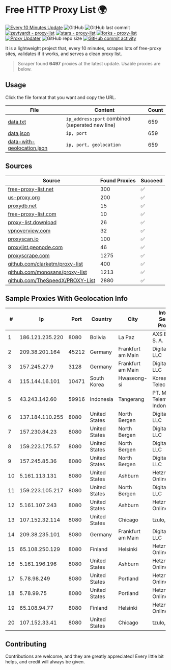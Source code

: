 
# Free HTTP Proxy List 🌍

[![Every 10 Minutes Update](https://github.com/mertguvencli/http-proxy-list/actions/workflows/main.yml/badge.svg?branch=main)](https://github.com/mertguvencli/http-proxy-list/actions/workflows/main.yml)
![GitHub](https://img.shields.io/github/license/mertguvencli/http-proxy-list)
![GitHub last commit](https://img.shields.io/github/last-commit/mertguvencli/http-proxy-list)
[![zevtyardt - proxy-list](https://img.shields.io/static/v1?label=zevtyardt&message=proxy-list&color=blue&logo=github)](https://github.com/zevtyardt/proxy-list "Go to GitHub repo")
[![stars - proxy-list](https://img.shields.io/github/stars/zevtyardt/proxy-list?style=social)](https://github.com/zevtyardt/proxy-list)
[![forks - proxy-list](https://img.shields.io/github/forks/zevtyardt/proxy-list?style=social)](https://github.com/zevtyardt/proxy-list)
[![Proxy Updater](https://github.com/zevtyardt/proxy-list/workflows/Proxy%20Updater/badge.svg)](https://github.com/zevtyardt/proxy-list/actions?query=workflow:"Proxy+Updater")
![GitHub repo size](https://img.shields.io/github/repo-size/zevtyardt/proxy-list)
[![GitHub commit activity](https://img.shields.io/github/commit-activity/m/zevtyardt/proxy-list?logo=commits)](https://github.com/zevtyardt/proxy-list/commits/main)

It is a lightweight project that, every 10 minutes, scrapes lots of free-proxy sites, validates if it works, and serves a clean proxy list.

> Scraper found **6497** proxies at the latest update. Usable proxies are below.

## Usage

Click the file format that you want and copy the URL.

|File|Content|Count|
|----|-------|-----|
|[data.txt](https://raw.githubusercontent.com/mertguvencli/http-proxy-list/main/proxy-list/data.txt)|`ip_address:port` combined (seperated new line)|659|
|[data.json](https://raw.githubusercontent.com/mertguvencli/http-proxy-list/main/proxy-list/data.json)|`ip, port`|659|
|[data-with-geolocation.json](https://raw.githubusercontent.com/mertguvencli/http-proxy-list/main/proxy-list/data-with-geolocation.json)|`ip, port, geolocation`|659|

## Sources

|Source|Found Proxies|Succeed|
|------|-------------|-------|
|[free-proxy-list.net](https://free-proxy-list.net)|300|✅|
|[us-proxy.org](https://www.us-proxy.org)|200|✅|
|[proxydb.net](http://proxydb.net)|15|✅|
|[free-proxy-list.com](https://free-proxy-list.com/?page=&port=&type%5B%5D=http&type%5B%5D=https&up_time=0&search=Search)|10|✅|
|[proxy-list.download](https://www.proxy-list.download/HTTP)|26|✅|
|[vpnoverview.com](https://vpnoverview.com/privacy/anonymous-browsing/free-proxy-servers)|32|✅|
|[proxyscan.io](https://www.proxyscan.io)|100|✅|
|[proxylist.geonode.com](https://proxylist.geonode.com/api/proxy-list?limit=300&page=1&sort_by=lastChecked&sort_type=desc&protocols=http,https)|46|✅|
|[proxyscrape.com](https://api.proxyscrape.com/v2/?request=displayproxies&protocol=http&timeout=10000&country=all&ssl=all&anonymity=all)|1275|✅|
|[github.com/clarketm/proxy-list](https://raw.githubusercontent.com/clarketm/proxy-list/master/proxy-list-raw.txt)|400|✅|
|[github.com/monosans/proxy-list](https://raw.githubusercontent.com/monosans/proxy-list/main/proxies/http.txt)|1213|✅|
|[github.com/TheSpeedX/PROXY-List](https://raw.githubusercontent.com/TheSpeedX/PROXY-List/master/http.txt)|2880|✅|


## Sample Proxies With Geolocation Info

|#|Ip|Port|Country|City|Internet Service Provider|
|-|--|----|-------|----|-------------------------|
|1|186.121.235.220|8080|Bolivia|La Paz|AXS Bolivia S. A.|
|2|209.38.201.164|45212|Germany|Frankfurt am Main|DigitalOcean, LLC|
|3|157.245.27.9|3128|Germany|Frankfurt am Main|DigitalOcean, LLC|
|4|115.144.16.101|10471|South Korea|Hwaseong-si|Korea Telecom|
|5|43.243.142.60|59916|Indonesia|Tangerang|PT. Mora Telematika Indonesia|
|6|137.184.110.255|8080|United States|North Bergen|DigitalOcean, LLC|
|7|157.230.84.23|8080|United States|North Bergen|DigitalOcean, LLC|
|8|159.223.175.57|8080|United States|North Bergen|DigitalOcean, LLC|
|9|157.245.85.36|8080|United States|North Bergen|DigitalOcean, LLC|
|10|5.161.113.131|8080|United States|Ashburn|Hetzner Online GmbH|
|11|159.223.105.217|8080|United States|North Bergen|DigitalOcean, LLC|
|12|5.161.107.243|8080|United States|Ashburn|Hetzner Online GmbH|
|13|107.152.32.114|8080|United States|Chicago|tzulo, inc.|
|14|209.38.235.101|8080|Germany|Frankfurt am Main|DigitalOcean, LLC|
|15|65.108.250.129|8080|Finland|Helsinki|Hetzner Online GmbH|
|16|5.161.196.196|8080|United States|Ashburn|Hetzner Online GmbH|
|17|5.78.98.249|8080|United States|Portland|Hetzner Online GmbH|
|18|5.78.99.75|8080|United States|Portland|Hetzner Online GmbH|
|19|65.108.94.77|8080|Finland|Helsinki|Hetzner Online GmbH|
|20|107.152.33.41|8080|United States|Chicago|tzulo, inc.|



## Contributing

Contributions are welcome, and they are greatly appreciated! Every
little bit helps, and credit will always be given.

